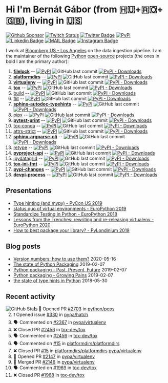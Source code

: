 # Hi I'm Bernát Gábor (from 🇭🇺+🇷🇴+🇬🇧), living in 🇺🇸

[![Github Sponsor](https://img.shields.io/static/v1?label=Sponsor&message=%E2%9D%A4&logo=GitHub&link=https://github.com/sponsors/gaborbernat&style=flat-square)](https://github.com/sponsors/gaborbernat)
[![Twitch Status](https://img.shields.io/twitch/status/gaborbernat?style=flat-square)](https://www.twitch.tv/gaborbernat)
[![Twitter Badge](https://img.shields.io/badge/-@gjbernat-1ca0f1?style=flat-square&labelColor=1ca0f1&logo=twitter&logoColor=white&link=https://twitter.com/gjbernat)](https://twitter.com/gjbernat)
[![PyPI](https://img.shields.io/badge/-gaborbernat-0073b7?style=flat-square&logo=Python&logoColor=white&link=https://pypi.org/user/gaborbernat/)](https://pypi.org/user/gaborbernat/)
[![Linkedin Badge](https://img.shields.io/badge/-gaborbernat-blue?style=flat-square&logo=Linkedin&logoColor=white&link=https://www.linkedin.com/in/gaborbernat/)](https://www.linkedin.com/in/gaborbernat/)
[![MAIL Badge](https://img.shields.io/badge/-gaborjbernat@gmail.com-c14438?style=flat-square&logo=Gmail&logoColor=white&link=mailto:gaborjbernat@gmail.com)](mailto:gaborjbernat@gmail.com)
[![Instagram Badge](https://img.shields.io/badge/-@gabor__bernat-845EC2?style=flat-square&labelColor=white&logo=Instagram&link=https://instagram.com/gabor_bernat/)](https://instagram.com/gabor_bernat)

I work at [Bloomberg US - Los Angeles](https://www.techatbloomberg.com/) on the data ingestion pipeline. I am the maintainer of
the following [Python](https://www.python.org/) [open-source](https://en.wikipedia.org/wiki/Open_source) projects (the
ones in bold I am the primary author):

1. [**filelock**](https://github.com/tox-dev/py-filelock) --
   [![PyPI](https://img.shields.io/pypi/v/filelock?style=flat-square)](https://pypi.org/project/filelock)
   ![GitHub last commit](https://img.shields.io/github/last-commit/tox-dev/py-filelock?logo=python&style=flat-square)
   [![PyPI - Downloads](https://img.shields.io/pypi/dm/filelock?style=flat-square)](https://pypistats.org/packages/filelock)
1. [**platformdirs**](https://github.com/platformdirs/platformdirs) --
   [![PyPI](https://img.shields.io/pypi/v/platformdirs?style=flat-square)](https://pypi.org/project/platformdirs)
   ![GitHub last commit](https://img.shields.io/github/last-commit/platformdirs/platformdirs?logo=python&style=flat-square)
   [![PyPI - Downloads](https://img.shields.io/pypi/dm/platformdirs?style=flat-square)](https://pypistats.org/packages/platformdirs)
1. [**virtualenv**](https://github.com/pypa/virtualenv) --
   [![PyPI](https://img.shields.io/pypi/v/virtualenv?style=flat-square)](https://pypi.org/project/virtualenv)
   ![GitHub last commit](https://img.shields.io/github/last-commit/pypa/virtualenv?logo=python&style=flat-square)
   [![PyPI - Downloads](https://img.shields.io/pypi/dm/virtualenv?style=flat-square)](https://pypistats.org/packages/virtualenv)
1. [**tox**](https://github.com/tox-dev/tox) --
   [![PyPI](https://img.shields.io/pypi/v/tox?style=flat-square)](https://pypi.org/project/tox)
   ![GitHub last commit](https://img.shields.io/github/last-commit/tox-dev/tox?logo=python&style=flat-square)
   [![PyPI - Downloads](https://img.shields.io/pypi/dm/tox?style=flat-square)](https://pypistats.org/packages/tox)
1. [build](https://github.com/pypa/build) --
   [![PyPI](https://img.shields.io/pypi/v/build?style=flat-square)](https://pypi.org/project/build)
   ![GitHub last commit](https://img.shields.io/github/last-commit/pypa/build?logo=python&style=flat-square)
   [![PyPI - Downloads](https://img.shields.io/pypi/dm/build?style=flat-square)](https://pypistats.org/packages/build)
1. [flit](https://github.com/pypa/flit) --
   [![PyPI](https://img.shields.io/pypi/v/flit?style=flat-square)](https://pypi.org/project/flit)
   ![GitHub last commit](https://img.shields.io/github/last-commit/pypa/flit?logo=python&style=flat-square)
   [![PyPI - Downloads](https://img.shields.io/pypi/dm/flit?style=flat-square)](https://pypistats.org/packages/flit)
1. [**sphinx-autodoc-typehints**](https://github.com/tox-dev/sphinx-autodoc-typehints) --
   [![PyPI](https://img.shields.io/pypi/v/sphinx-autodoc-typehints?style=flat-square)](https://pypi.org/project/sphinx-autodoc-typehints)
   ![GitHub last commit](https://img.shields.io/github/last-commit/tox-dev/sphinx-autodoc-typehints?logo=python&style=flat-square)
   [![PyPI - Downloads](https://img.shields.io/pypi/dm/sphinx-autodoc-typehints?style=flat-square)](https://pypistats.org/packages/sphinx-autodoc-typehints)
1. [pipx](https://github.com/pypa/pipx) --
   [![PyPI](https://img.shields.io/pypi/v/pipx?style=flat-square)](https://pypi.org/project/pipx)
   ![GitHub last commit](https://img.shields.io/github/last-commit/pypa/pipx?logo=python&style=flat-square)
   [![PyPI - Downloads](https://img.shields.io/pypi/dm/pipx?style=flat-square)](https://pypistats.org/packages/pipx)
1. [**pytest-print**](https://github.com/pytest-dev/pytest-print) --
   [![PyPI](https://img.shields.io/pypi/v/pytest-print?style=flat-square)](https://pypi.org/project/pytest-print)
   ![GitHub last commit](https://img.shields.io/github/last-commit/pytest-dev/pytest-print?logo=python&style=flat-square)
   [![PyPI - Downloads](https://img.shields.io/pypi/dm/pytest-print?style=flat-square)](https://pypistats.org/packages/pytest-print)
1. [tox-conda](https://github.com/tox-dev/tox-conda) --
   [![PyPI](https://img.shields.io/pypi/v/tox-conda?style=flat-square)](https://pypi.org/project/tox-conda)
   ![GitHub last commit](https://img.shields.io/github/last-commit/tox-dev/tox-conda?logo=python&style=flat-square)
   [![PyPI - Downloads](https://img.shields.io/pypi/dm/tox-conda?style=flat-square)](https://pypistats.org/packages/tox-conda)
1. [attrs-strict](https://github.com/bloomberg/attrs-strict) --
   [![PyPI](https://img.shields.io/pypi/v/attrs-strict?style=flat-square)](https://pypi.org/project/attrs-strict)
   ![GitHub last commit](https://img.shields.io/github/last-commit/bloomberg/attrs-strict?logo=python&style=flat-square)
   [![PyPI - Downloads](https://img.shields.io/pypi/dm/attrs-strict?style=flat-square)](https://pypistats.org/packages/attrs-strict)
1. [**sphinx-argparse-cli**](https://github.com/tox-dev/sphinx-argparse-cli) --
   [![PyPI](https://img.shields.io/pypi/v/sphinx-argparse-cli?style=flat-square)](https://pypi.org/project/sphinx-argparse-cli)
   ![GitHub last commit](https://img.shields.io/github/last-commit/tox-dev/sphinx-argparse-cli?logo=python&style=flat-square)
   [![PyPI - Downloads](https://img.shields.io/pypi/dm/sphinx-argparse-cli?style=flat-square)](https://pypistats.org/packages/sphinx-argparse-cli)
1. [retype](https://github.com/ambv/retype) --
   [![PyPI](https://img.shields.io/pypi/v/retype?style=flat-square)](https://pypi.org/project/retype)
   ![GitHub last commit](https://img.shields.io/github/last-commit/ambv/retype?logo=python&style=flat-square)
   [![PyPI - Downloads](https://img.shields.io/pypi/dm/retype?style=flat-square)](https://pypistats.org/packages/retype)
1. [**pyproject-api**](https://github.com/tox-dev/pyproject-api) --
   [![PyPI](https://img.shields.io/pypi/v/pyproject-api?style=flat-square)](https://pypi.org/project/pyproject-api)
   ![GitHub last commit](https://img.shields.io/github/last-commit/tox-dev/pyproject-api?logo=python&style=flat-square)
   [![PyPI - Downloads](https://img.shields.io/pypi/dm/pyproject-api?style=flat-square)](https://pypistats.org/packages/pyproject-api)
1. [ipydatagrid](https://github.com/bloomberg/ipydatagrid) --
   [![PyPI](https://img.shields.io/pypi/v/ipydatagrid?style=flat-square)](https://pypi.org/project/ipydatagrid)
   ![GitHub last commit](https://img.shields.io/github/last-commit/bloomberg/ipydatagrid?logo=python&style=flat-square)
   [![PyPI - Downloads](https://img.shields.io/pypi/dm/ipydatagrid?style=flat-square)](https://pypistats.org/packages/ipydatagrid)
1. [**tox-ini-fmt**](https://github.com/tox-dev/tox-ini-fmt) --
   [![PyPI](https://img.shields.io/pypi/v/tox-ini-fmt?style=flat-square)](https://pypi.org/project/tox-ini-fmt)
   ![GitHub last commit](https://img.shields.io/github/last-commit/tox-dev/tox-ini-fmt?logo=python&style=flat-square)
   [![PyPI - Downloads](https://img.shields.io/pypi/dm/tox-ini-fmt?style=flat-square)](https://pypistats.org/packages/tox-ini-fmt)
1. [**pypi-changes**](https://github.com/gaborbernat/pypi_changes) --
   [![PyPI](https://img.shields.io/pypi/v/pypi-changes?style=flat-square)](https://pypi.org/project/pypi-changes)
   ![GitHub last commit](https://img.shields.io/github/last-commit/gaborbernat/pypi_changes?logo=python&style=flat-square)
   [![PyPI - Downloads](https://img.shields.io/pypi/dm/pypi-changes?style=flat-square)](https://pypistats.org/packages/pypi-changes)
1. [**devpi-process**](https://github.com/tox-dev/devpi-process) --
   [![PyPI](https://img.shields.io/pypi/v/devpi-process?style=flat-square)](https://pypi.org/project/devpi-process)
   ![GitHub last commit](https://img.shields.io/github/last-commit/tox-dev/devpi-process?logo=python&style=flat-square)
   [![PyPI - Downloads](https://img.shields.io/pypi/dm/devpi-process?style=flat-square)](https://pypistats.org/packages/devpi-process)

## Presentations

- [Type hinting (and mypy) - PyCon US 2019](https://www.youtube.com/watch?v=hTrjTAPnA_k)
- [status quo of virtual environments - EuroPython 2019](https://www.youtube.com/watch?v=o1Vue9CWRxU)
- [Standardize Testing in Python - EuroPython 2018](https://www.youtube.com/watch?v=SFqna5ilqig)
- [Lessons from the Trenches: rewriting and re-releasing virtualenv - EuroPython 2020](https://www.youtube.com/watch?v=l9A0a8qZgOs)
- [How to best package your library? - PyLondinium 2019](https://youtu.be/OSnRl8yF9a4)

## Blog posts

- [Version numbers: how to use them?](https://www.bernat.tech/posts/version-numbers/) 2020-05-16
- [The state of Python Packaging](https://www.bernat.tech/posts/pep-517-and-python-packaging/) 2019-02-07
- [Python packaging - Past, Present, Future](https://www.bernat.tech/posts/pep-517-518/) 2019-02-07
- [Python packaging - Growing Pains](https://www.bernat.tech/posts/growing-pain/) 2019-02-07
- [the state of type hints in Python](https://www.bernat.tech/posts/the-state-of-type-hints-in-python/) 2018-05-30

## Recent activity

<img align="left" alt="GitHub Stats" src="https://github-readme-stats.vercel.app/api?username=gaborbernat&show_icons=true&hide_border=true" />

<!--START_SECTION:activity-->

1. 💪 Opened PR [#2703](https://github.com/python/peps/pull/2703) in [python/peps](https://github.com/python/peps)
2. ❗️ Opened issue [#330](https://github.com/pypa/hatch/issues/330) in [pypa/hatch](https://github.com/pypa/hatch)
3. 🗣 Commented on [#2367](https://github.com/pypa/virtualenv/issues/2367) in [pypa/virtualenv](https://github.com/pypa/virtualenv)
4. ❌ Closed PR [#2456](https://github.com/tox-dev/tox/pull/2456) in [tox-dev/tox](https://github.com/tox-dev/tox)
5. 🗣 Commented on [#2456](https://github.com/tox-dev/tox/issues/2456) in [tox-dev/tox](https://github.com/tox-dev/tox)
4. 🗣 Commented on [#15](https://github.com/platformdirs/platformdirs/issues/15) in
   [platformdirs/platformdirs](https://github.com/platformdirs/platformdirs)
5. ❌ Closed PR [#15](https://github.com/platformdirs/platformdirs/pull/15) in
   [platformdirs/platformdirs](https://github.com/platformdirs/platformdirs)
   [pypa/virtualenv](https://github.com/pypa/virtualenv)
6. 💪 Opened PR [#2147](https://github.com/pypa/virtualenv/pull/2147) in
   [pypa/virtualenv](https://github.com/pypa/virtualenv)
7. 🎉 Merged PR [#2146](https://github.com/pypa/virtualenv/pull/2146) in
   [pypa/virtualenv](https://github.com/pypa/virtualenv)
8. 🗣 Commented on [#1969](https://github.com/tox-dev/tox/issues/1969) in [tox-dev/tox](https://github.com/tox-dev/tox)
9. ❌ Closed PR [#1968](https://github.com/tox-dev/tox/pull/1968) in [tox-dev/tox](https://github.com/tox-dev/tox)
   <!--END_SECTION:activity-->
